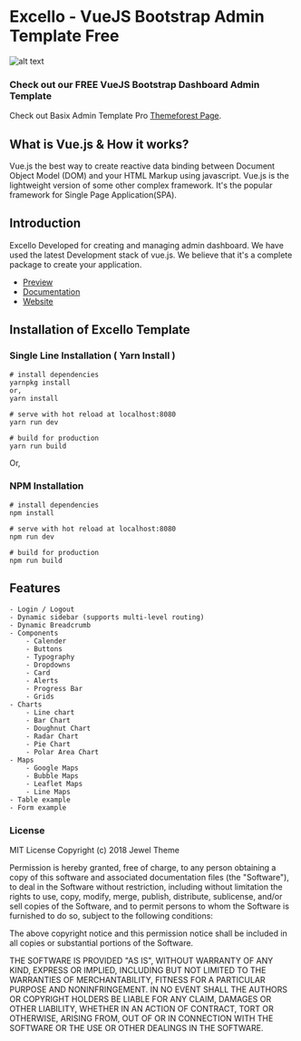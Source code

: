 # Excello - VueJS Bootstrap Admin Template Free #

![alt text](https://vuejsadmin.com/wp-content/uploads/2018/06/Excello-Vue-js-Admin-Dashboard-Template-by-VueJS-Admin.png "Excello - VueJS Bootstrap Admin Template Free")

### Check out our FREE VueJS Bootstrap Dashboard Admin Template ###

Check out Basix Admin Template Pro [Themeforest Page](https://themeforest.net/item/basix-admin-vuejs-bootstrap-admin-dashboard-template/20838455?ref=Jewel_Theme).

## What is Vue.js & How it works?
Vue.js the best way to create reactive data binding between Document Object Model (DOM) and your HTML Markup using javascript. Vue.js is the lightweight version of some other complex framework. It's the popular framework for Single Page Application(SPA).
## Introduction
Excello Developed for creating and managing admin dashboard. We have used the latest Development stack of vue.js. We believe that it's a complete package to create your application. 
* [Preview](https://demos.vuejsadmin.com/vuemin/)
* [Documentation](https://docs.vuejsadmin.com/) 
* [Website](https://vuejsadmin.com)
## Installation of Excello Template 
### Single Line Installation ( Yarn Install )
```
# install dependencies
yarnpkg install
or,
yarn install

# serve with hot reload at localhost:8080
yarn run dev

# build for production
yarn run build
```
Or,  
### NPM Installation
```
# install dependencies
npm install

# serve with hot reload at localhost:8080
npm run dev

# build for production
npm run build
```
## Features 

    - Login / Logout
    - Dynamic sidebar (supports multi-level routing)
    - Dynamic Breadcrumb
    - Components 
	    - Calender
	    - Buttons 
	    - Typography 
	    - Dropdowns
	    - Card
	    - Alerts
	    - Progress Bar
	    - Grids
    - Charts 
	    - Line chart
	    - Bar Chart
	    - Doughnut Chart
	    - Radar Chart
	    - Pie Chart
	    - Polar Area Chart
    - Maps
	    - Google Maps
	    - Bubble Maps
	    - Leaflet Maps
	    - Line Maps
    - Table example
    - Form example
### License
MIT License Copyright (c) 2018 Jewel Theme

Permission is hereby granted, free of charge, to any person obtaining a copy of this software and associated documentation files (the "Software"), to deal in the Software without restriction, including without limitation the rights to use, copy, modify, merge, publish, distribute, sublicense, and/or sell copies of the Software, and to permit persons to whom the Software is furnished to do so, subject to the following conditions:

The above copyright notice and this permission notice shall be included in all copies or substantial portions of the Software.

THE SOFTWARE IS PROVIDED "AS IS", WITHOUT WARRANTY OF ANY KIND, EXPRESS OR IMPLIED, INCLUDING BUT NOT LIMITED TO THE WARRANTIES OF MERCHANTABILITY, FITNESS FOR A PARTICULAR PURPOSE AND NONINFRINGEMENT. IN NO EVENT SHALL THE AUTHORS OR COPYRIGHT HOLDERS BE LIABLE FOR ANY CLAIM, DAMAGES OR OTHER LIABILITY, WHETHER IN AN ACTION OF CONTRACT, TORT OR OTHERWISE, ARISING FROM, OUT OF OR IN CONNECTION WITH THE SOFTWARE OR THE USE OR OTHER DEALINGS IN THE SOFTWARE.

